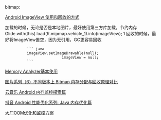 bitmap:

[Android ImageView 使用和回收的方式](https://blog.csdn.net/weixin_35691921/article/details/108581174)

加载的时候，无论是否是本地图片，最好使用第三方库加载，节约内存
Glide.with(this).load(R.mipmap.vehicle_1).into(imageView);
1
回收的时候，最好将ImageView置空，因为无引用，GC更容易回收

              ``` java
              imageView.setImageDrawable(null);
                              imageView = null;
              ```





[Memory Analyzer基本使用](https://blog.csdn.net/OldApple_MrZ/article/details/102647599)

[图片系列（6）不同版本上 Bitmap 内存分配与回收原理对比](https://blog.csdn.net/pengxurui/article/details/126326790)

[云音乐 Android 内存监控探索篇](https://juejin.cn/post/7197032258888646693#heading-2)

[抖音 Android 性能优化系列: Java 内存优化篇](https://juejin.cn/post/6908517174667804680)

[大厂OOM优化和监控方案](https://juejin.cn/post/7074762489736478757?searchId=20240227181234934EFF6251956BFD605A#heading-31)

